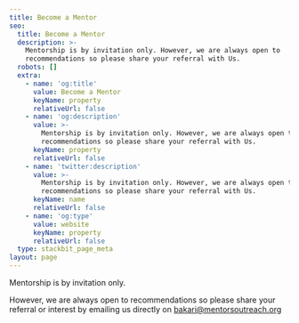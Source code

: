 ```yaml
---
title: Become a Mentor
seo:
  title: Become a Mentor
  description: >-
    Mentorship is by invitation only. However, we are always open to
    recommendations so please share your referral with Us.
  robots: []
  extra:
    - name: 'og:title'
      value: Become a Mentor
      keyName: property
      relativeUrl: false
    - name: 'og:description'
      value: >-
        Mentorship is by invitation only. However, we are always open to
        recommendations so please share your referral with Us.
      keyName: property
      relativeUrl: false
    - name: 'twitter:description'
      value: >-
        Mentorship is by invitation only. However, we are always open to
        recommendations so please share your referral with Us.
      keyName: name
      relativeUrl: false
    - name: 'og:type'
      value: website
      keyName: property
      relativeUrl: false
  type: stackbit_page_meta
layout: page
---
```

Mentorship is by invitation only.

However, we are always open to recommendations so please share your referral or interest by emailing us directly on [bakari@mentorsoutreach.org](mailto:bakari@mentorsoutreach.org?subject=Become%20a%20Mentor)
